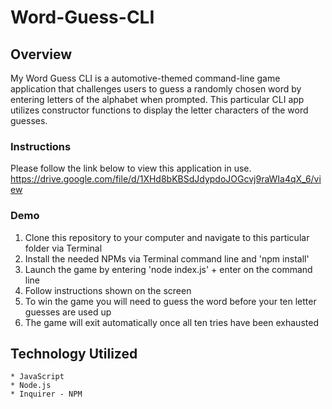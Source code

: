 # Word-Guess-CLI

## Overview
My Word Guess CLI is a automotive-themed command-line game application that challenges users to guess a randomly chosen word by entering letters of the alphabet when prompted.
This particular CLI app utilizes constructor functions to display the letter characters of the word guesses.

### Instructions
Please follow the link below to view this application in use.
https://drive.google.com/file/d/1XHd8bKBSdJdypdoJOGcvj9raWIa4qX_6/view


### Demo
1. Clone this repository to your computer and navigate to this particular folder via Terminal
2. Install the needed NPMs via Terminal command line and 'npm install'
3. Launch the game by entering 'node index.js' + enter on the command line
4. Follow instructions shown on the screen
5. To win the game you will need to guess the word before your ten letter guesses are used up
6. The game will exit automatically once all ten tries have been exhausted

## Technology Utilized 
    * JavaScript
    * Node.js
    * Inquirer - NPM
